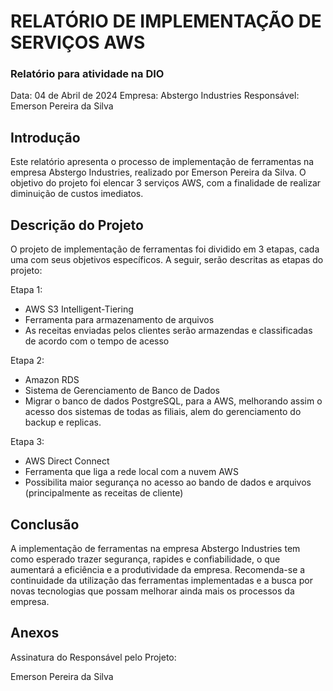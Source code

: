 # RELATÓRIO DE IMPLEMENTAÇÃO DE SERVIÇOS AWS

### Relatório para atividade na DIO

Data: 04 de Abril de 2024
Empresa: Abstergo Industries
Responsável: Emerson Pereira da Silva

## Introdução

Este relatório apresenta o processo de implementação de ferramentas na empresa Abstergo Industries, realizado por Emerson Pereira da Silva. O objetivo do projeto foi elencar 3 serviços AWS, com a finalidade de realizar diminuição de custos imediatos.

## Descrição do Projeto

O projeto de implementação de ferramentas foi dividido em 3 etapas, cada uma com seus objetivos específicos. A seguir, serão descritas as etapas do projeto:

Etapa 1:

- AWS S3 Intelligent-Tiering
- Ferramenta para armazenamento de arquivos
- As receitas enviadas pelos clientes serão armazendas e classificadas de acordo com o tempo de acesso

Etapa 2:

- Amazon RDS
- Sistema de Gerenciamento de Banco de Dados
- Migrar o banco de dados PostgreSQL, para a AWS, melhorando assim o acesso dos sistemas de todas as filiais, alem do gerenciamento do backup e replicas.

Etapa 3:

- AWS Direct Connect
- Ferramenta que liga a rede local com a nuvem AWS
- Possibilita maior segurança no acesso ao bando de dados e arquivos (principalmente as receitas de cliente)

## Conclusão

A implementação de ferramentas na empresa Abstergo Industries tem como esperado trazer segurança, rapides e confiabilidade, o que aumentará a eficiência e a produtividade da empresa. Recomenda-se a continuidade da utilização das ferramentas implementadas e a busca por novas tecnologias que possam melhorar ainda mais os processos da empresa.

## Anexos

Assinatura do Responsável pelo Projeto:

Emerson Pereira da Silva
